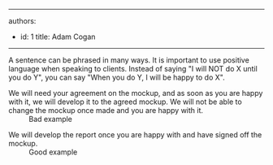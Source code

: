 

---
authors:
  - id: 1
    title: Adam Cogan
---




<span class='intro'> A sentence can be phrased in many ways. It is important to use positive language when speaking to clients. Instead of saying &quot;I will NOT do X until you do Y&quot;, you can say &quot;When you do Y, I will be happy to do X&quot;. 
 </span>

<dl class="badImage"><dt><div class="greyBox">We will need your agreement on the mockup, and as soon as you are happy with it, we will develop it to the agreed mockup. We will not be able to change the mockup once made and you are happy with it.</div></dt><dd>Bad example</dd></dl>

<dl class="goodImage"><dt><div class="greyBox">We will develop the report once you are happy with and have signed off the mockup.<br> 
</div></dt><dd>Good example</dd></dl>


